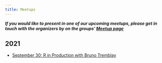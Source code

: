 ```yaml
---
title: Meetups
---
```


***If you would like to present in one of our upcoming meetups, please get in touch with the organizers by on the groups' [Meetup page](https://www.meetup.com/edmonton-r-user-group-yegrug/)***

## 2021

- [September 30: R in Production with Bruno Tremblay](2021-09-30)
